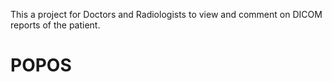 This a project for Doctors and Radiologists to view and comment on DICOM reports of the patient.
# POPOS
